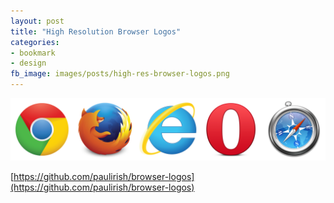 ```yaml
---
layout: post
title: "High Resolution Browser Logos"
categories:
- bookmark
- design
fb_image: images/posts/high-res-browser-logos.png
---
```

![High Resolution Browser Logos](/images/posts/high-res-browser-logos.png)

[https://github.com/paulirish/browser-logos](https://github.com/paulirish/browser-logos)